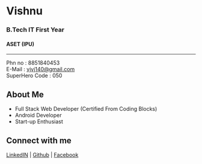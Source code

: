 # Vishnu
### B.Tech IT First Year
#### ASET (IPU)

----

Phn no : 8851840453  
  E-Mail : vjvj140@gmail.com  
  SuperHero Code : 050


## About Me

* Full Stack Web Developer (Certified From Coding Blocks)
* Android Developer
* Start-up Enthusiast


## Connect with me

[LinkedIN](https://www.linkedin.com/in/vishnu179/) | [Github](https://github.com/vishnu0179) | [Facebook](www.facebook.com/vishnu.jana.71)
